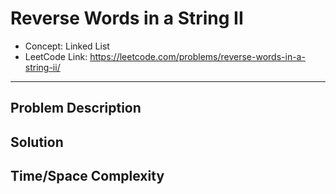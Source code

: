 # Reverse Words in a String II

- Concept: Linked List
- LeetCode Link: https://leetcode.com/problems/reverse-words-in-a-string-ii/

---

## Problem Description

## Solution

## Time/Space Complexity

